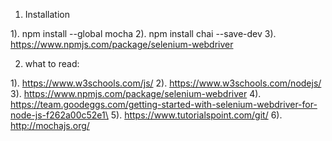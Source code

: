 1. Installation

1). npm install --global mocha
2). npm install chai --save-dev
3). https://www.npmjs.com/package/selenium-webdriver

2. what to read:

1). https://www.w3schools.com/js/
2). https://www.w3schools.com/nodejs/
3). https://www.npmjs.com/package/selenium-webdriver
4). https://team.goodeggs.com/getting-started-with-selenium-webdriver-for-node-js-f262a00c52e1\
5). https://www.tutorialspoint.com/git/
6). http://mochajs.org/